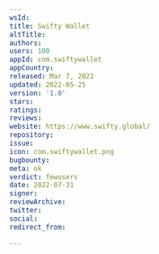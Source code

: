 ```yaml
---
wsId: 
title: Swifty Wallet
altTitle: 
authors: 
users: 100
appId: com.swiftywallet
appCountry: 
released: Mar 7, 2022
updated: 2022-05-25
version: '1.0'
stars: 
ratings: 
reviews: 
website: https://www.swifty.global/
repository: 
issue: 
icon: com.swiftywallet.png
bugbounty: 
meta: ok
verdict: fewusers
date: 2022-07-31
signer: 
reviewArchive: 
twitter: 
social: 
redirect_from: 

---
```


